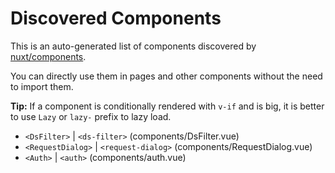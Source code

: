 # Discovered Components

This is an auto-generated list of components discovered by [nuxt/components](https://github.com/nuxt/components).

You can directly use them in pages and other components without the need to import them.

**Tip:** If a component is conditionally rendered with `v-if` and is big, it is better to use `Lazy` or `lazy-` prefix to lazy load.

- `<DsFilter>` | `<ds-filter>` (components/DsFilter.vue)
- `<RequestDialog>` | `<request-dialog>` (components/RequestDialog.vue)
- `<Auth>` | `<auth>` (components/auth.vue)
